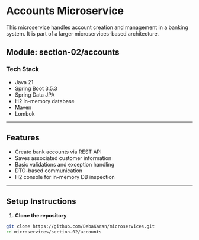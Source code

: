 # Accounts Microservice

This microservice handles account creation and management in a banking system. It is part of a larger microservices-based architecture.

## Module: section-02/accounts

### Tech Stack

- Java 21
- Spring Boot 3.5.3
- Spring Data JPA
- H2 in-memory database
- Maven
- Lombok

---

## Features

- Create bank accounts via REST API
- Saves associated customer information
- Basic validations and exception handling
- DTO-based communication
- H2 console for in-memory DB inspection

---

## Setup Instructions

1. **Clone the repository**

```bash
git clone https://github.com/DebaKaran/microservices.git
cd microservices/section-02/accounts
